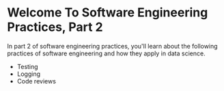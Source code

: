 ﻿# Welcome To Software Engineering Practices, Part 2

In part 2 of software engineering practices, you'll learn about the following practices of software engineering and how they apply in data science.

-   Testing
-   Logging
-   Code reviews
